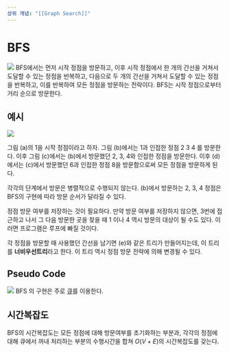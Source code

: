 ```yaml
---
상위 개념: "[[Graph Search]]"
---
```

# BFS
![](https://i.imgur.com/OdGn5yd.png)
BFS에서는 먼저 시작 정점을 방문하고, 이후 시작 정점에서 한 개의 간선을 거쳐서 도달할 수 있는 정점을 반복하고, 다음으로 두 개의 간선을 거쳐서 도달할 수 있는 정점을 반복하고, 이를 반복하여 모든 정점을 방문하는 전략이다. BFS는 시작 정점으로부터 거리 순으로 방문한다.
## 예시
![](https://i.imgur.com/z5vZ1z7.png)

그림 (a)의 1을 시작 정점이라고 하자. 그림 (b)에서는 1과 인접한 정점 2 3 4 를 방문한다. 이후 그림 (c)에서는 (b)에서 방문했던 2, 3, 4와 인접한 정점을 방문한다. 이후 (d)에서는 (c)에서 방문했던 6과 인접한 정점 8을 방문함으로써 모든 정점을 방문하게 된다.

각각의 단계에서 방문은 병렬적으로 수행되지 않는다. (b)에서 방문하는 2, 3, 4 정점은 BFS의 구현에 따라 방문 순서가 달라질 수 있다.

정점 방문 여부를 저장하는 것이 필요하다. 만약 방문 여부를 저장하지 않으면, 3번에 접근하고 나서 그 다음 방문한 곳을 찾을 때 1 이나 4 역시 방문의 대상이 될 수도 있다. 이러면 프로그램은 루프에 빠질 것이다.

각 정점을 방문할 때 사용했던 간선을 남기면 (e)와 같은 트리가 만들어지는데, 이 트리를 **너비우선트리**라고 한다. 이 트리 역시 정점 방문 전략에 의해 변경될 수 있다.
## Pseudo Code
![](https://i.imgur.com/D0v8OE4.png)
BFS 의 구현은 주로 [큐](../../../Data%20Structure/Linear%20Data%20Structure/Queue.md)를 이용한다.

## 시간복잡도

BFS의 시간복잡도는 모든 정점에 대해 방문여부를 초기화하는 부분과, 각각의 정점에 대해 큐에서 꺼내 처리하는 부분의 수행시간을 합쳐 $O(V + E)$의 시간복잡도를 갖는다.